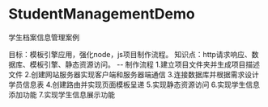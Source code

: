 # StudentManagementDemo
学生档案信息管理案例

目标：模板引擎应用，强化node，js项目制作流程。
知识点：http请求响应、数据库、模板引擎、静态资源访问。
-- 制作流程
1.建立项目文件夹并生成项目描述文件
2.创建网站服务器实现客户端和服务器端通信
3.连接数据库并根据需求设计学员信息表
4.创建路由并实现页面模板呈递
5.实现静态资源访问
6.实现学生信息添加功能
7.实现学生信息展示功能